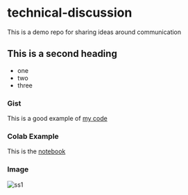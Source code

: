 # technical-discussion
This is a demo repo for sharing ideas around communication


## This is a second heading

* one
* two
* three

### Gist

This is a good example of [my code](https://gist.github.com/Pablovic-ruiz/42e52b3a1981701218fa36d81068a8a7)

### Colab Example

This is the [notebook](https://github.com/Pablovic-ruiz/technical-discussion/blob/main/technical_docs.ipynb)

### Image

![ss1](https://user-images.githubusercontent.com/64378376/133906067-e54bebcb-5beb-4f9a-9c8b-c0d9ddbc86be.JPG)
